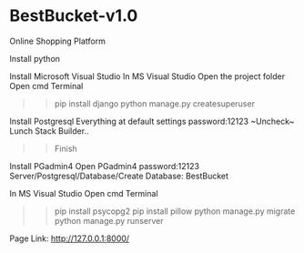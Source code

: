 # BestBucket-v1.0
Online Shopping Platform 

Install python

Install Microsoft Visual Studio
In MS Visual Studio
Open the project folder
Open cmd Terminal
>>pip install django
>>python manage.py createsuperuser
       
Install Postgresql
Everything at default settings
password:12123
~Uncheck~ Lunch Stack Builder.. 
>> Finish

Install PGadmin4
Open PGadmin4
password:12123
Server/Postgresql/Database/Create Database: BestBucket
      
In MS Visual Studio
Open cmd Terminal
>>pip install psycopg2
>>pip install pillow
>>python manage.py migrate
>>python manage.py runserver

Page Link: http://127.0.0.1:8000/
       
